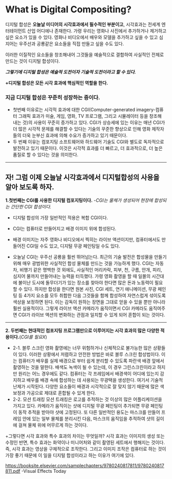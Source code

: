 # __What is Digital Compositing?__

디지털 합성은 __오늘날 미디어의 시각효과에서 필수적인 부분이고__, 시각효과는 전세계 엔터테이먼트 산업 어디에나 존재한다.
가령 우리는 영화나 사진에서 추가하거나 제거하고 싶은 요소가 있을 수 있다. 
영화나 비디오에서 배우와 모델을 추가하고 싶을 수 있고 심지어는 우주선과 공룡같은 요소들을 직접 만들고 싶을 수도 있다.

이러한 이질적인 요소들을 창조해내어 그것들을 예술적으로 결합하여 사실적인 전체로 만드는 것이 디지털 합성이다.

__*그렇기에 디지털 합성은 예술적 도전이자 기술적 도전이라고 할 수 있다.*__

__+디지털 합성은 모든 시각 효과에 핵심적인 역할을 한다.__

### 지금 디지털 합성은 꾸준히 성장하는 중이다.
+ 첫번째 이유로는 시각적 효과에 대한 CGI(Computer-generated imagery-컴퓨터 그래픽 효과가 미술, 게임, 영화, TV 프로그램, 그리고 시뮬레이터 등을 창조해 내는 것)의 사용이 꾸준히 증가하고 있다. 
CGI가 상승세에 있는 이유는 매년 CGI가 더 많은 시각적 문제를 해결할 수 있다는 기술의 꾸준한 향상으로 인해 영화 제작자들의 더욱 눈부신 효과에 의해 수요가 증가하고 있기 때문이다.
+ 두 번째 이유는 컴포지팅 소프트웨어와 하드웨어 기술도 CGI와 별도로 독자적으로 발전하고 있기 때문이다.
이것은 시각적 효과를 더 빠르고, 더 효과적으로, 더 높은 품질로 할 수 있다는 것을 의미한다.

-------------------------------------------

## 자! 그럼 이제 오늘날 시각효과에서 디지털합성의 사용을 알아 보도록 하자.

 __1.첫번째는 CGI를 사용한 디지털 컴포지팅이다.__ -_CGI는 물체가 생성되어 현장에 합성되는 간단한 CGI 합성이다._
+ 디지털 합성의 가장 일반적인 적용은 복합 CGI이다.
+ CGI는 컴퓨터로 만들어지고 배경 이미지 위에 합성된다.
+ 배경 이미지는 자주 영화나 비디오에서 찍히는 라이브 액션이지만, 컴퓨터에서도 만들어진 CGI일 수도 있고, 디지털 무광 페인팅일 수도 있다.

+ 오늘날 CGI는 우주선 공룡을 훨씬 뛰어넘는다.
최근의 기술 발전은 합성물을 만들기 위해 매우 광범위한 사실적인 합성 물체를 만드는 것을 가능하게 했다.
CGI는 자동차, 비행기 같은 명백한 것 외에도, 사실적인 머리카락, 피부, 천, 구름, 안개, 피리, 심지어 물까지 만들어내는 능력을 터득했다.
가령 영화 촬영을 할 때 일몰의 시간대에 불이난 도시에 돌무더기가 있는 장소를 찾아야 한다면 많은 돈과 노동력이 필요할 수 있다.
하지만 합성을 한다면 원본 사진, CGI 세트, 연기 애니메이션, 무광 페인팅 등 4가지 요소를 모두 취합한 다음 그것들을 함께 합성하여 자연스럽게 섞이도록 색상을 보정하면 된다.
이는 감독이 원하는 장면을 그대로 얻을 수 있을 뿐만 아니라 훨씬 실용적이다.
그렇게 라이브 액션 카메라가 움직이면서 CGI 카메라도 움직여주면 CGI가 라이브 액션의 변화하는 관점과 일치할 수 있게 되어 혼합이 되는 것이다.

---------------------------------------------------------------------------

__2. 두번째는 현대적인 컴포지팅 프로그램만으로 이루어지는 시각 효과의 많은 다양한 적용이다.__(_CGI를 필요X_)
+ 2-1. 블루 스크린
영화 촬영에는 너무 위험하거나 신체적으로 불가능한 많은 상황들이 있다.
이러한 상황에서 저렴하고 안전한 방법은 바로 블루 스크린 합성법이다.
이는 컴퓨터가 배우를 실제 배경으로 부터 쉽게 분리할 수 있도록 파란색 배경 앞에서 촬영하는 것을 말한다.
배색도 녹색이 될 수 있는데, 이 경우 그린스크린이라고 하지만 원리는 어느 경우에도 같다. 
컴퓨터는 각 프레임에서 배경색이 어디에 있는지 감지하고 배우를 배경 속에 합성하는 데 사용되는 무광택을 생성한다.
여기서 기술적 난제가 시작된다. 다양한 요소들이 배경과 시각적으로 잘 맞지 않기 때문에 많은 색 보정과 가공으로 제대로 혼합될 수 있게 한다.
+ 2-2. 모션 트래킹
모션 트래킹은 로고를 추적하는 것 이상의 많은 어플리케이션을 가지고 있다.
카메라가 움직이는 샷에 디지털 무광 페인팅이 추가되면 무광 페인팅이 동작 추적을 받아야 샷에 고정된다.
또 다른 일반적인 용도는 마스크를 만들어 프레임 안에 있는 일부 물체를 분리시킨 다음, 마스크의 움직임을 추적하여 샷의 길이에 걸쳐 물체 위에 머무르게 하는 것이다.

+그렇다면 시각 효과와 특수 효과의 차이는 무엇일까?
시각 효과는 이미지의 생성 또는 수정인 반면, 특수 효과는 화약이나 미니어처와 같이 촬영된 세트에서 행해지는 것이다.
즉, 시각 효과는 영상을 구체적으로 조작한다. 그리고 이미지 조작은 컴퓨터로 하는 것이 가장 좋기 때문에 이 일을 디지털 합성이라고 하는 이유가 여기에 있다.


<https://booksite.elsevier.com/samplechapters/9780240817811/9780240817811.pdf>  -Visual Effects Today
